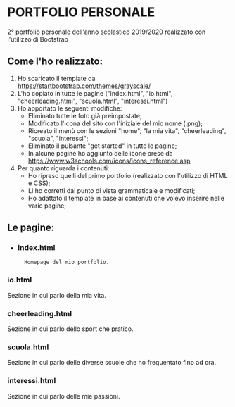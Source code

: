 # PORTFOLIO PERSONALE
2° portfolio personale dell'anno scolastico 2019/2020 realizzato con l'utilizzo di Bootstrap

## Come l'ho realizzato:
1. Ho scaricato il template da https://startbootstrap.com/themes/grayscale/ 
2. L'ho copiato in tutte le pagine ("index.html", "io.html", "cheerleading.html", "scuola.html", "interessi.html")
3. Ho apportato le seguenti modifiche:
	* Eliminato tutte le foto già preimpostate;
	* Modificato l'icona del sito con l'iniziale del mio nome (.png);
	* Ricreato il menù con le sezioni "home", "la mia vita", "cheerleading", "scuola", "interessi";
	* Eliminato il pulsante "get started" in tutte le pagine;
	* In alcune pagine ho aggiunto delle icone prese da https://www.w3schools.com/icons/icons_reference.asp
4. Per quanto riguarda i contenuti:
	* Ho ripreso quelli del primo portfolio (realizzato con l'utilizzo di HTML e CSS);
	* Li ho corretti dal punto di vista grammaticale e modificati;
	* Ho adattato il template in base ai contenuti che volevo inserire nelle varie pagine;

## Le pagine:
* ### index.html
		Homepage del mio portfolio.
### io.html
Sezione in cui parlo della mia vita.
### cheerleading.html
Sezione in cui parlo dello sport che pratico.
### scuola.html
Sezione in cui parlo delle diverse scuole che ho frequentato fino ad ora.
### interessi.html
Sezione in cui parlo delle mie passioni.
